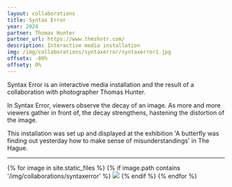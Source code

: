 ```yaml
---
layout: collaborations
title: Syntax Error
year: 2024
partner: Thomas Hunter
partner_url: https://www.thmshntr.com/
description: Interactive media installation
img: /img/collaborations/syntaxerror/syntaxerror1.jpg
offsetx: -80%
offsety: 0%
---
```


Syntax Error is an interactive media installation and the result of a collaboration with photographer Thomas Hunter. 

In Syntax Error, viewers observe the decay of an image. As more and more viewers gather in front of, the decay strengthens, hastening the distortion of the image.

This installation was set up and displayed at the exhibition 'A butterfly was finding out yesterday how to make sense of misunderstandings' in The Hague.

<hr>

<div>
{% for image in site.static_files %}
    {% if image.path contains '/img/collaborations/syntaxerror' %}
        <img class="projectimage" src="{{ site.baseurl }}{{ image.path }}"/>
    {% endif %}
{% endfor %}
</div>
